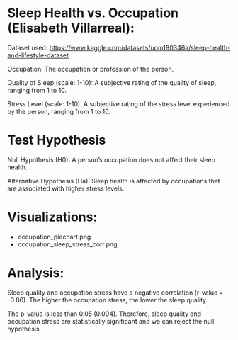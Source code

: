 # Sleep Health vs. Occupation (Elisabeth Villarreal):

Dataset used: https://www.kaggle.com/datasets/uom190346a/sleep-health-and-lifestyle-dataset 

Occupation: The occupation or profession of the person.

Quality of Sleep (scale: 1-10): A subjective rating of the quality of sleep, ranging from 1 to 10.

Stress Level (scale: 1-10): A subjective rating of the stress level experienced by the person, ranging from 1 to 10.


# Test Hypothesis

Null Hypothesis (H0): A person’s occupation does not affect their sleep health.

Alternative Hypothesis (Ha): Sleep health is affected by occupations that are associated with higher stress levels.


# Visualizations:

- occupation_piechart.png
- occupation_sleep_stress_corr.png


# Analysis:

Sleep quality and occupation stress have a negative correlation (r-value = -0.86). The higher the occupation stress, the lower the sleep quality.

The p-value is less than 0.05 (0.004). Therefore, sleep quality and occupation stress are statistically significant and we can reject the null hypothesis.
